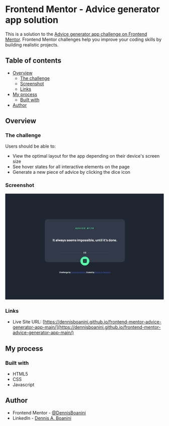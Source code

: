 # Frontend Mentor - Advice generator app solution

This is a solution to the [Advice generator app challenge on Frontend Mentor](https://www.frontendmentor.io/challenges/advice-generator-app-QdUG-13db). Frontend Mentor challenges help you improve your coding skills by building realistic projects.

## Table of contents

- [Overview](#overview)
  - [The challenge](#the-challenge)
  - [Screenshot](#screenshot)
  - [Links](#links)
- [My process](#my-process)
  - [Built with](#built-with)
- [Author](#author)

## Overview

### The challenge

Users should be able to:

- View the optimal layout for the app depending on their device's screen size
- See hover states for all interactive elements on the page
- Generate a new piece of advice by clicking the dice icon

### Screenshot

![](./screenshot/1.png)

### Links

- Live Site URL: [https://dennisboanini.github.io/frontend-mentor-advice-generator-app-main/](https://dennisboanini.github.io/frontend-mentor-advice-generator-app-main/)

## My process

### Built with

- HTML5
- CSS
- Javascript

## Author

- Frontend Mentor - [@DennisBoanini](https://www.frontendmentor.io/profile/DennisBoanini)
- LinkedIn - [Dennis A. Boanini](https://www.linkedin.com/in/dennisboanini)
